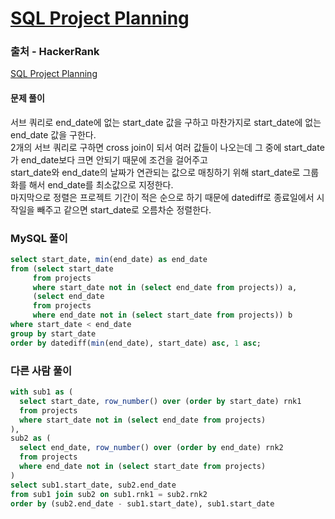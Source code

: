 # [SQL Project Planning](https://www.hackerrank.com/challenges/sql-projects/problem)

### 출처 - HackerRank
[SQL Project Planning](https://www.hackerrank.com/challenges/sql-projects/problem)

#### 문제 풀이
서브 쿼리로 end_date에 없는 start_date 값을 구하고 마찬가지로 start_date에 없는 end_date 값을 구한다.  
2개의 서브 쿼리로 구하면 cross join이 되서 여러 값들이 나오는데 그 중에 start_date가 end_date보다 크면 안되기 때문에 조건을 걸어주고  
start_date와 end_date의 날짜가 연관되는 값으로 매칭하기 위해 start_date로 그룹화를 해서 end_date를 최소값으로 지정한다.  
마지막으로 정렬은 프로젝트 기간이 적은 순으로 하기 때문에 datediff로 종료일에서 시작일을 빼주고 같으면 start_date로 오름차순 정렬한다.

### MySQL 풀이
```sql
select start_date, min(end_date) as end_date
from (select start_date
     from projects
     where start_date not in (select end_date from projects)) a,
     (select end_date
     from projects
     where end_date not in (select start_date from projects)) b
where start_date < end_date
group by start_date
order by datediff(min(end_date), start_date) asc, 1 asc;
```

### 다른 사람 풀이
```sql
with sub1 as (
  select start_date, row_number() over (order by start_date) rnk1
  from projects
  where start_date not in (select end_date from projects)
),
sub2 as (
  select end_date, row_number() over (order by end_date) rnk2
  from projects
  where end_date not in (select start_date from projects)
)
select sub1.start_date, sub2.end_date
from sub1 join sub2 on sub1.rnk1 = sub2.rnk2
order by (sub2.end_date - sub1.start_date), sub1.start_date
```